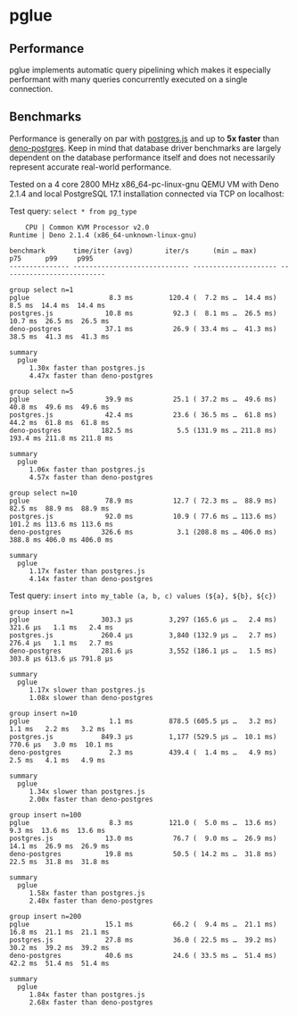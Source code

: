 # pglue

## Performance

pglue implements automatic query pipelining which makes it especially performant with many queries concurrently executed on a single connection.

## Benchmarks

Performance is generally on par with [postgres.js][1] and up to **5x faster** than [deno-postgres][2]. Keep in mind that database driver benchmarks are largely dependent on the database performance itself and does not necessarily represent accurate real-world performance.

Tested on a 4 core 2800 MHz x86_64-pc-linux-gnu QEMU VM with Deno 2.1.4 and local PostgreSQL 17.1 installation connected via TCP on localhost:

Test query: `select * from pg_type`

```
    CPU | Common KVM Processor v2.0
Runtime | Deno 2.1.4 (x86_64-unknown-linux-gnu)

benchmark       time/iter (avg)        iter/s      (min … max)           p75      p99     p995
--------------- ----------------------------- --------------------- --------------------------

group select n=1
pglue                    8.3 ms         120.4 (  7.2 ms …  14.4 ms)   8.5 ms  14.4 ms  14.4 ms
postgres.js             10.8 ms          92.3 (  8.1 ms …  26.5 ms)  10.7 ms  26.5 ms  26.5 ms
deno-postgres           37.1 ms          26.9 ( 33.4 ms …  41.3 ms)  38.5 ms  41.3 ms  41.3 ms

summary
  pglue
     1.30x faster than postgres.js
     4.47x faster than deno-postgres

group select n=5
pglue                   39.9 ms          25.1 ( 37.2 ms …  49.6 ms)  40.8 ms  49.6 ms  49.6 ms
postgres.js             42.4 ms          23.6 ( 36.5 ms …  61.8 ms)  44.2 ms  61.8 ms  61.8 ms
deno-postgres          182.5 ms           5.5 (131.9 ms … 211.8 ms) 193.4 ms 211.8 ms 211.8 ms

summary
  pglue
     1.06x faster than postgres.js
     4.57x faster than deno-postgres

group select n=10
pglue                   78.9 ms          12.7 ( 72.3 ms …  88.9 ms)  82.5 ms  88.9 ms  88.9 ms
postgres.js             92.0 ms          10.9 ( 77.6 ms … 113.6 ms) 101.2 ms 113.6 ms 113.6 ms
deno-postgres          326.6 ms           3.1 (208.8 ms … 406.0 ms) 388.8 ms 406.0 ms 406.0 ms

summary
  pglue
     1.17x faster than postgres.js
     4.14x faster than deno-postgres
```

Test query: `insert into my_table (a, b, c) values (${a}, ${b}, ${c})`

```
group insert n=1
pglue                  303.3 µs         3,297 (165.6 µs …   2.4 ms) 321.6 µs   1.1 ms   2.4 ms
postgres.js            260.4 µs         3,840 (132.9 µs …   2.7 ms) 276.4 µs   1.1 ms   2.7 ms
deno-postgres          281.6 µs         3,552 (186.1 µs …   1.5 ms) 303.8 µs 613.6 µs 791.8 µs

summary
  pglue
     1.17x slower than postgres.js
     1.08x slower than deno-postgres

group insert n=10
pglue                    1.1 ms         878.5 (605.5 µs …   3.2 ms)   1.1 ms   2.2 ms   3.2 ms
postgres.js            849.3 µs         1,177 (529.5 µs …  10.1 ms) 770.6 µs   3.0 ms  10.1 ms
deno-postgres            2.3 ms         439.4 (  1.4 ms …   4.9 ms)   2.5 ms   4.1 ms   4.9 ms

summary
  pglue
     1.34x slower than postgres.js
     2.00x faster than deno-postgres

group insert n=100
pglue                    8.3 ms         121.0 (  5.0 ms …  13.6 ms)   9.3 ms  13.6 ms  13.6 ms
postgres.js             13.0 ms          76.7 (  9.0 ms …  26.9 ms)  14.1 ms  26.9 ms  26.9 ms
deno-postgres           19.8 ms          50.5 ( 14.2 ms …  31.8 ms)  22.5 ms  31.8 ms  31.8 ms

summary
  pglue
     1.58x faster than postgres.js
     2.40x faster than deno-postgres

group insert n=200
pglue                   15.1 ms          66.2 (  9.4 ms …  21.1 ms)  16.8 ms  21.1 ms  21.1 ms
postgres.js             27.8 ms          36.0 ( 22.5 ms …  39.2 ms)  30.2 ms  39.2 ms  39.2 ms
deno-postgres           40.6 ms          24.6 ( 33.5 ms …  51.4 ms)  42.2 ms  51.4 ms  51.4 ms

summary
  pglue
     1.84x faster than postgres.js
     2.68x faster than deno-postgres
```

[1]: https://github.com/porsager/postgres
[2]: https://github.com/denodrivers/postgres
